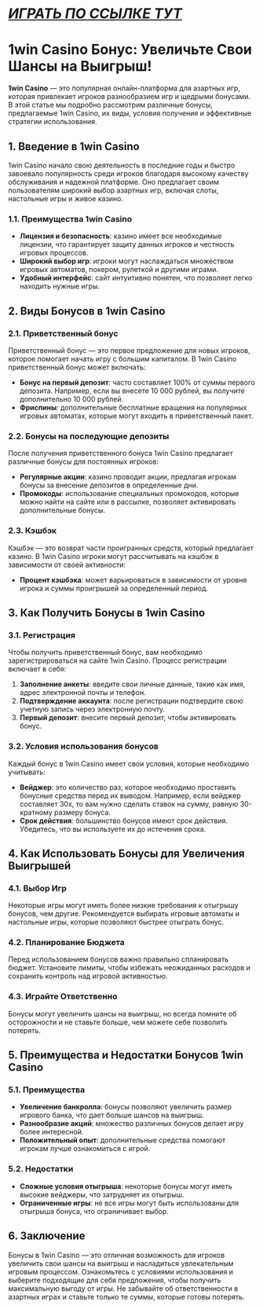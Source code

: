 # [***<u>ИГРАТЬ ПО ССЫЛКЕ ТУТ</u>***](https://brandplay.link/9sD8CZLQ)

# 1win Casino Бонус: Увеличьте Свои Шансы на Выигрыш!

**1win Casino** — это популярная онлайн-платформа для азартных игр, которая привлекает игроков разнообразием игр и щедрыми бонусами. В этой статье мы подробно рассмотрим различные бонусы, предлагаемые 1win Casino, их виды, условия получения и эффективные стратегии использования.

## 1. Введение в 1win Casino

1win Casino начало свою деятельность в последние годы и быстро завоевало популярность среди игроков благодаря высокому качеству обслуживания и надежной платформе. Оно предлагает своим пользователям широкий выбор азартных игр, включая слоты, настольные игры и живое казино.

### 1.1. Преимущества 1win Casino

* **Лицензия и безопасность**: казино имеет все необходимые лицензии, что гарантирует защиту данных игроков и честность игровых процессов.
* **Широкий выбор игр**: игроки могут наслаждаться множеством игровых автоматов, покером, рулеткой и другими играми.
* **Удобный интерфейс**: сайт интуитивно понятен, что позволяет легко находить нужные игры.

## 2. Виды Бонусов в 1win Casino

### 2.1. Приветственный бонус

Приветственный бонус — это первое предложение для новых игроков, которое помогает начать игру с большим капиталом. В 1win Casino приветственный бонус может включать:

* **Бонус на первый депозит**: часто составляет 100% от суммы первого депозита. Например, если вы внесете 10 000 рублей, вы получите дополнительно 10 000 рублей.
* **Фриспины**: дополнительные бесплатные вращения на популярных игровых автоматах, которые могут входить в приветственный пакет.

### 2.2. Бонусы на последующие депозиты

После получения приветственного бонуса 1win Casino предлагает различные бонусы для постоянных игроков:

* **Регулярные акции**: казино проводит акции, предлагая игрокам бонусы за внесение депозитов в определенные дни.
* **Промокоды**: использование специальных промокодов, которые можно найти на сайте или в рассылке, позволяет активировать дополнительные бонусы.

### 2.3. Кэшбэк

Кэшбэк — это возврат части проигранных средств, который предлагает казино. В 1win Casino игроки могут рассчитывать на кэшбэк в зависимости от своей активности:

* **Процент кэшбэка**: может варьироваться в зависимости от уровня игрока и суммы проигрышей за определенный период.

## 3. Как Получить Бонусы в 1win Casino

### 3.1. Регистрация

Чтобы получить приветственный бонус, вам необходимо зарегистрироваться на сайте 1win Casino. Процесс регистрации включает в себя:

1. **Заполнение анкеты**: введите свои личные данные, такие как имя, адрес электронной почты и телефон.
2. **Подтверждение аккаунта**: после регистрации подтвердите свою учетную запись через электронную почту.
3. **Первый депозит**: внесите первый депозит, чтобы активировать бонус.

### 3.2. Условия использования бонусов

Каждый бонус в 1win Casino имеет свои условия, которые необходимо учитывать:

* **Вейджер**: это количество раз, которое необходимо проставить бонусные средства перед их выводом. Например, если вейджер составляет 30x, то вам нужно сделать ставок на сумму, равную 30-кратному размеру бонуса.
* **Срок действия**: большинство бонусов имеют срок действия. Убедитесь, что вы используете их до истечения срока.

## 4. Как Использовать Бонусы для Увеличения Выигрышей

### 4.1. Выбор Игр

Некоторые игры могут иметь более низкие требования к отыгрышу бонусов, чем другие. Рекомендуется выбирать игровые автоматы и настольные игры, которые позволяют быстрее отыграть бонус.

### 4.2. Планирование Бюджета

Перед использованием бонусов важно правильно спланировать бюджет. Установите лимиты, чтобы избежать неожиданных расходов и сохранить контроль над игровой активностью.

### 4.3. Играйте Ответственно

Бонусы могут увеличить шансы на выигрыш, но всегда помните об осторожности и не ставьте больше, чем можете себе позволить потерять.

## 5. Преимущества и Недостатки Бонусов 1win Casino

### 5.1. Преимущества

* **Увеличение банкролла**: бонусы позволяют увеличить размер игрового банка, что дает больше шансов на выигрыш.
* **Разнообразие акций**: множество различных бонусов делает игру более интересной.
* **Положительный опыт**: дополнительные средства помогают игрокам лучше ознакомиться с игрой.

### 5.2. Недостатки

* **Сложные условия отыгрыша**: некоторые бонусы могут иметь высокие вейджеры, что затрудняет их отыгрыш.
* **Ограниченные игры**: не все игры могут быть использованы для отыгрыша бонуса, что ограничивает выбор.

## 6. Заключение

Бонусы в 1win Casino — это отличная возможность для игроков увеличить свои шансы на выигрыш и насладиться увлекательным игровым процессом. Ознакомьтесь с условиями использования и выберите подходящие для себя предложения, чтобы получить максимальную выгоду от игры. Не забывайте об ответственности в азартных играх и ставьте только те суммы, которые готовы потерять.
